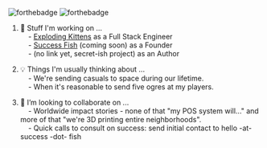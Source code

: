 ![forthebadge](https://badgen.net/badge/pronouns/they%20%2F%20them/cyan)
![forthebadge](https://badgen.net/badge/icon/88.24%25/red?icon=bitcoin)

1. 💭 Stuff I'm working on ...  
&nbsp;&nbsp;&nbsp;&nbsp;- <a href="https://www.explodingkittens.com/" target="_blank">Exploding Kittens</a> as a Full Stack Engineer  
&nbsp;&nbsp;&nbsp;&nbsp;- <a href="https://success.fish/" target="_blank">Success Fish</a> (coming soon) as a Founder  
&nbsp;&nbsp;&nbsp;&nbsp;- (no link yet, secret-ish project) as an Author  

  
2. 💡 Things I'm usually thinking about ...  
&nbsp;&nbsp;&nbsp;&nbsp;- We're sending casuals to space during our lifetime.  
&nbsp;&nbsp;&nbsp;&nbsp;- When it's reasonable to send five ogres at my players.  
  
3. 👯 I’m looking to collaborate on ...  
&nbsp;&nbsp;&nbsp;&nbsp;- Worldwide impact stories - none of that "my POS system will..." and more of that "we're 3D printing entire neighborhoods".  
&nbsp;&nbsp;&nbsp;&nbsp;- Quick calls to consult on success: send initial contact to hello -at- success -dot- fish
